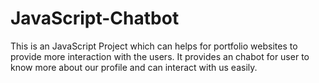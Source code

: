 # JavaScript-Chatbot
This is an JavaScript Project which can helps for portfolio websites to provide more interaction with the users. It provides an chabot for user to know more about our profile and can interact with us easily.
